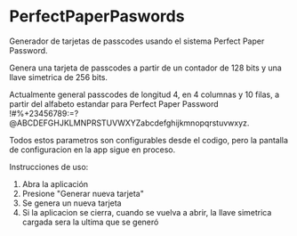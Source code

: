 # PerfectPaperPaswords

Generador de tarjetas de passcodes usando el sistema Perfect Paper Password.

Genera una tarjeta de passcodes a partir de un contador de 128 bits y una llave simetrica de 256 bits.

Actualmente general passcodes de longitud 4, en 4 columnas y 10 filas, a partir del alfabeto estandar para Perfect Paper Password !#%+23456789:=?@ABCDEFGHJKLMNPRSTUVWXYZabcdefghijkmnopqrstuvwxyz.

Todos estos parametros son configurables desde el codigo, pero la pantalla de configuracion en la app sigue en proceso.

Instrucciones de uso:

1. Abra la aplicación
2. Presione "Generar nueva tarjeta"
3. Se genera un nueva tarjeta
4. Si la aplicacion se cierra, cuando se vuelva a abrir, la llave simetrica cargada sera la ultima que se generó
